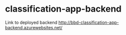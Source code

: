 # classification-app-backend
Link to deployed backend http://bbd-classification-app-backend.azurewebsites.net/
